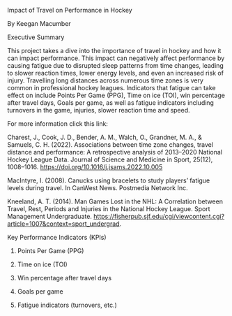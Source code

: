 Impact of Travel on Performance in Hockey  

By Keegan Macumber  

 

 

Executive Summary  

This project takes a dive into the importance of travel in hockey and how it can impact performance. This impact can negatively affect performance by causing fatigue due to disrupted sleep patterns from time changes, leading to slower reaction times, lower energy levels, and even an increased risk of injury. Travelling long distances across numerous time zones is very common in professional hockey leagues. Indicators that fatigue can take effect on include Points Per Game (PPG), Time on ice (TOI), win percentage after travel days, Goals per game, as well as fatigue indicators including turnovers in the game, injuries, slower reaction time and speed.  

 

For more information click this link: 

Charest, J., Cook, J. D., Bender, A. M., Walch, O., Grandner, M. A., & Samuels, C. H. (2022). Associations between time zone changes, travel distance and performance: A retrospective analysis of 2013–2020 National Hockey League Data. Journal of Science and Medicine in Sport, 25(12), 1008–1016. https://doi.org/10.1016/j.jsams.2022.10.005  

MacIntyre, I. (2008). Canucks using bracelets to study players’ fatigue levels during travel. In CanWest News. Postmedia Network Inc.  

Kneeland, A. T. (2014). Man Games Lost in the NHL: A Correlation between Travel, Rest, Periods and Injuries in the National Hockey League. Sport Management Undergraduate. https://fisherpub.sjf.edu/cgi/viewcontent.cgi?article=1007&context=sport_undergrad.  

 

 

Key Performance Indicators (KPIs) 

1. Points Per Game (PPG) 

2. Time on ice (TOI) 

3. Win percentage after travel days 

4. Goals per game  

5. Fatigue indicators (turnovers, etc.) 

 

 
